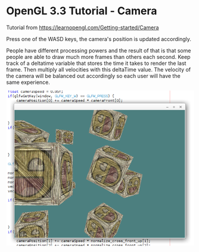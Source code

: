 # OpenGL 3.3 Tutorial - Camera

Tutorial from https://learnopengl.com/Getting-started/Camera

Press one of the WASD keys, the camera's position is updated accordingly. 

People have different processing powers and the result of that is that some people are able to draw much more frames than others each second.
Keep track of a deltatime variable that stores the time it takes to render the last frame. Then multiply all velocities with this deltaTime value.
The velocity of the camera will be balanced out accordingly so each user will have the same experience. 

![alt text](https://github.com/tapin13/openGL-3-3-examples/blob/master/tutorial72_camera_movement_speed/Screenshot.png)

